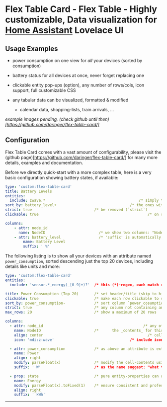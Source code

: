 # Flex Table Card - Flex Table - Highly customizable, Data visualization for [Home Assistant](https://github.com/home-assistant/home-assistant) Lovelace UI

## Usage Examples

* power consumption on one view for _all_ your devices (sorted by consumption)
* battery status for all devices at once, never forget replacing one
* clickable entity pop-ups (option), any number of rows/cols, icon support, full customizable CSS
* any tabular data can be visualized, formatted & modified

  * calendar data, shopping-lists, train arrivals, ... 

*example images pending, (check github until then)[https://github.com/daringer/flex-table-card/]*


## Configuration

Flex Table Card comes with a vast amount of configurability, please visit the
(github page)[https://github.com/daringer/flex-table-card/] for many more details, examples and
documentation.

Before we directly quick-start with a more complex table, here is a very basic configuration 
showing battery states, if available:

```yaml
type: 'custom:flex-table-card'
title: Battery Levels																
entities:
  include: zwave.*											/* simply try all entity_ids starting with 'zwave.*'   */
sort_by: battery_level+									/* the ones without a battery will be automatically be */
strict: true                            /* be removed (`strict`)                               */
clickable: true													/* on row-click show entity pop-up with details        */

columns:																/* start with (cell)content definition */
	- attr: node_id
	  name: NodeID                        /* we show two columns: "NodeID" and "Battery Level"   */
	- attr: battery_level                 /* 'suffix' is automatically appended as formatting    */
		name: Battery Level
		suffix: ' %'
```

The following listing is to show all your devices with an attribute named `power_consumption`, 
sorted descending just the top 20 devices, including details like units and more:

```yaml
type: 'custom:flex-table-card'
entities:																/* 1st filter all entity_ids (+attributes) by */
  include: 'sensor.*_energy(_[0-9]+)?'  /* this (*)-regex, each match represents a row in flex-table  */

title: Power Consumption (Top 20)       /* set header/title (skip to hide)                         */
clickable: true                         /* make each row clickable to show the entity id's pop-up  */
sort_by: power_consumption-             /* sort column `power_cosumption` in descending order (-)  */
strict: true                            /* any column not containing any data (or null) is skipped */
max_rows: 20                            /* show a maximum of 20 rows                               */

columns:																/* now the column(s) configuration follows:                 */
  - attr: node_id											  /* any of 'attr', 'prop', 'attr_as_list' or 'multi' defines */
    name: NodeID                        /* 		the _contents_ for this cell                          */
    align: center												/* cell content alignment (defaults to 'left')              */
    icon: 'mdi:z-wave'									/* include icon in header next to 'name'                    */

  - attr: power_consumption             /* as above an attribute is extracted from the row-entity   */
    name: Power
    align: right                        
    modify: parseFloat(x)               /* modify the cell-contents using js, number conversion         */
    suffix: ' W'                        /* as the name suggest: "what to append" as opposed to 'prefix' */

  - prop: state                         /* pure entity-properties can also be referenced */
    name: Energy                        
    modify: parseFloat(x).toFixed(1)    /* ensure consistent and professional look */
    align: right                        
    suffix: ' kWh'
```

* * *
